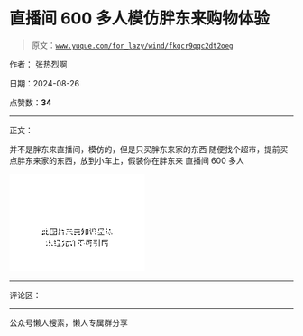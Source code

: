 # 直播间 600 多人模仿胖东来购物体验

> 原文：[`www.yuque.com/for_lazy/wind/fkqcr9qqc2dt2oeg`](https://www.yuque.com/for_lazy/wind/fkqcr9qqc2dt2oeg)

作者： 张热烈啊

日期：2024-08-26

点赞数：**34**

* * *

正文：

并不是胖东来直播间，模仿的，但是只买胖东来家的东西 随便找个超市，提前买点胖东来家的东西，放到小车上，假装你在胖东来 直播间 600 多人

![](img/3296df2aa8d242de0808a81b04a00012.png "None")

* * *

评论区：

* * *

公众号懒人搜索，懒人专属群分享
